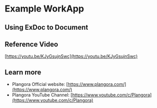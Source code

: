 # Example WorkApp

## Using ExDoc to Document

## Reference Video
[https://youtu.be/KJyGsujnSwc](https://youtu.be/KJyGsujnSwc)

## Learn more

  * Plangora Official website: [https://www.plangora.com/](https://www.plangora.com/)
  * Plangora YouTube Channel: [https://www.youtube.com/c/Plangora](https://www.youtube.com/c/Plangora)